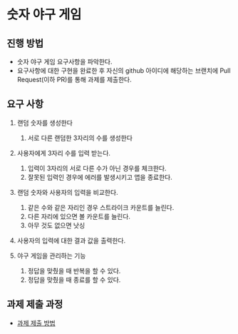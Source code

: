 # 숫자 야구 게임
## 진행 방법
* 숫자 야구 게임 요구사항을 파악한다.
* 요구사항에 대한 구현을 완료한 후 자신의 github 아이디에 해당하는 브랜치에 Pull Request(이하 PR)를 통해 과제를 제출한다.


## 요구 사항

1. 랜덤 숫자를 생성한다
   1. 서로 다른 랜덤한 3자리의 수를 생성한다

2. 사용자에게 3자리 수를 입력 받는다.
   1. 입력이 3자리의 서로 다른 수가 아닌 경우를 체크한다.
   2. 잘못된 입력인 경우에 에러를 발생시키고 앱을 종료한다.

3. 랜덤 숫자와 사용자의 입력을 비교한다.
   1. 같은 수와 같은 자리인 경우 스트라이크 카운트를 늘린다.
   2. 다른 자리에 있으면 볼 카운트를 늘린다.
   3. 아무 것도 없으면 낫싱

4. 사용자의 입력에 대한 결과 값을 출력한다.

5. 야구 게임을 관리하는 기능 
   1. 정답을 맞췄을 때 반복을 할 수 있다.
   2. 정답을 맞췄을 때 종료를 할 수 있다.
## 과제 제출 과정
* [과제 제출 방법](https://github.com/next-step/nextstep-docs/tree/master/precourse)
